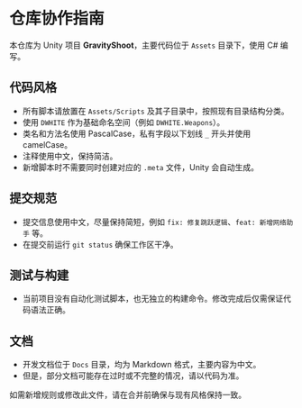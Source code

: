 # 仓库协作指南

本仓库为 Unity 项目 **GravityShoot**，主要代码位于 `Assets` 目录下，使用 C# 编写。

## 代码风格
- 所有脚本请放置在 `Assets/Scripts` 及其子目录中，按照现有目录结构分类。
- 使用 `DWHITE` 作为基础命名空间（例如 `DWHITE.Weapons`）。
- 类名和方法名使用 PascalCase，私有字段以下划线 `_` 开头并使用 camelCase。
- 注释使用中文，保持简洁。
- 新增脚本时不需要同时创建对应的 `.meta` 文件，Unity 会自动生成。

## 提交规范
- 提交信息使用中文，尽量保持简短，例如 `fix: 修复跳跃逻辑`、`feat: 新增网络助手` 等。
- 在提交前运行 `git status` 确保工作区干净。

## 测试与构建
- 当前项目没有自动化测试脚本，也无独立的构建命令。修改完成后仅需保证代码语法正确。

## 文档
- 开发文档位于 `Docs` 目录，均为 Markdown 格式，主要内容为中文。
- 但是，部分文档可能存在过时或不完整的情况，请以代码为准。

如需新增规则或修改此文件，请在合并前确保与现有风格保持一致。
